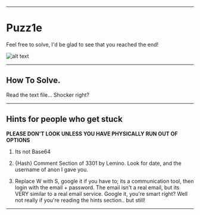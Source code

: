 --------------------------------

# Puzz1e

Feel free to solve, I'd be glad to see that you reached the end!

![alt text](https://archbc.org/wp-content/uploads/2018/09/512160452-612x612.jpg)

--------------------------------

## How To Solve.

Read the text file... Shocker right?

--------------------------------

## Hints for people who get stuck

**PLEASE DON'T LOOK UNLESS YOU HAVE PHYSICALLY RUN OUT OF OPTIONS**

1. Its not Base64

2. {Hash} Comment Section of 3301 by Lemino. Look for date, and the username of anon I gave you.

3. Replace W with S, google it if you have to; its a communication tool, then login with the email + password. The email isn't a real email, but its VERY similar to a real email service. Google it, you're smart right? Well not really if you're reading the hints section.. but still!

--------------------------------
